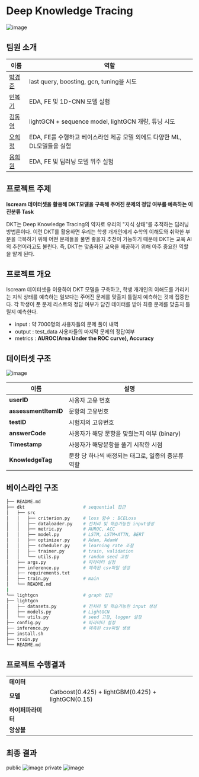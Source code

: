 # Deep Knowledge Tracing
![image](https://user-images.githubusercontent.com/47550287/206654876-7cecf8f7-7233-455c-83df-e26283c68632.png)

## 팀원 소개
|이름|역할|
|----|---|
|[박경준](https://github.com/parkkyungjun)|last query, boosting, gcn, tuning을 시도|
|[민복기](https://github.com/NIckmin96)|EDA, FE 및 1D-CNN 모델 실험|
|[김동영](https://github.com/ktasha45)|lightGCN + sequence model, lightGCN 개량, 튜닝 시도|
|[오희정](https://github.com/HeeJeongOh)|EDA, FE를 수행하고 베이스라인 제공 모델 외에도 다양한 ML, DL모델들을 실험|
|[용희원](https://github.com/yhw991228)| EDA, FE 및 딥러닝 모델 위주 실험|

## 프로젝트 주제
**Iscream 데이터셋을 활용해 DKT모델을 구축해 주어진 문제의 정답 여부를 예측하는 이진분류 Task**

DKT는 Deep Knowledge Tracing의 약자로 우리의 "지식 상태"를 추적하는 딥러닝 방법론이다. 이런 DKT를 활용하면 우리는 학생 개개인에게 수학의 이해도와 취약한 부분을 극복하기 위해 어떤 문제들을 풀면 좋을지 추천이 가능하기 때문에 DKT는 교육 AI의 추천이라고도 불린다. 즉, DKT는 맞춤화된 교육을 제공하기 위해 아주 중요한 역할을 맡게 된다.  
 
## 프로젝트 개요
Iscream 데이터셋을 이용하여 DKT 모델을 구축하고, 학생 개개인의 이해도를 가리키는 지식 상태를 예측하는 일보다는 주어진 문제를 맞출지 틀릴지 예측하는 것에 집중한다. 각 학생이 푼 문제 리스트와 정답 여부가 담긴 데이터를 받아 최종 문제를 맞출지 틀릴지 예측한다.
- input : 약 7000명의 사용자들의 문제 풀이 내역
- output : test_data 사용자들의 마지막 문제의 정답여부
- metrics : **AUROC(Area Under the ROC curve), Accuracy**

## 데이터셋 구조
![image](https://user-images.githubusercontent.com/62127798/207546076-3f496b7b-1452-42b2-a9ba-23edddb3116b.png) 

| 이름 | 설명 |
| --- | --- |
| **userID** | 사용자 고유 번호  |
| **assessmentItemID** | 문항의 고유번호 |
| **testID** |  시험지의 고유번호 |
| **answerCode** | 사용자가 해당 문항을 맞췄는지 여부 (binary) |
| **Timestamp** | 사용자가 해당문항을 풀기 시작한 시점 |
| **KnowledgeTag** | 문항 당 하나씩 배정되는 태그로, 일종의 중분류 역할 |

## 베이스라인 구조
```bash
├── README.md
├── dkt                      # sequential 접근
│   ├── src
│   │   ├── criterion.py     # loss 함수 : BCELoss
│   │   ├── dataloader.py    # 전처리 및 학습가능한 input생성
│   │   ├── metric.py        # AUROC, ACC
│   │   ├── model.py         # LSTM, LSTM+ATTN, BERT
│   │   ├── optimizer.py     # Adam, AdamW
│   │   ├── scheduler.py     # learning rate 조절
│   │   ├── trainer.py       # train, validation
│   │   └── utils.py         # random seed 고정
│   ├── args.py              # 파라미터 설정
│   ├── inference.py         # 예측된 csv파일 생성
│   ├── requirements.txt
│   ├── train.py             # main
│   └── README.md
|
└── lightgcn                 # graph 접근
├── lightgcn
│   ├── datasets.py          # 전처리 및 학습가능한 input 생성
│   ├── models.py            # LightGCN
│   └── utils.py             # seed 고정, logger 설정
├── config.py                # 파라미터 설정
├── inference.py             # 예측된 csv파일 생셩
├── install.sh
├── train.py
└── README.md
```

## 프로젝트 수행결과
|||
|---|---|
|**데이터**| |
|**모델**| Catboost(0.425) + lightGBM(0.425) + lightGCN(0.15)
|**하이퍼파라미터**||
|**앙상블**||


## 최종 결과
public
![image](https://user-images.githubusercontent.com/62127798/207544836-bf441237-8b2d-449d-a21d-37a469859f89.png)
private
![image](https://user-images.githubusercontent.com/62127798/207544928-c4b420ac-3973-4234-9615-32501caeba5f.png)
